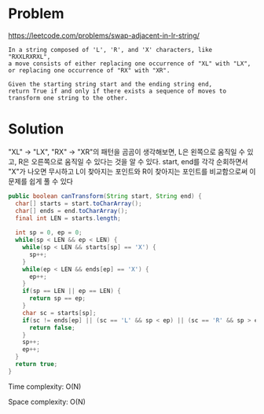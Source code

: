 # Problem
https://leetcode.com/problems/swap-adjacent-in-lr-string/
```
In a string composed of 'L', 'R', and 'X' characters, like "RXXLRXRXL", 
a move consists of either replacing one occurrence of "XL" with "LX", 
or replacing one occurrence of "RX" with "XR". 

Given the starting string start and the ending string end, 
return True if and only if there exists a sequence of moves to transform one string to the other.
```

# Solution
"XL" -> "LX", "RX" -> "XR"의 패턴을 곰곰이 생각해보면, L은 왼쪽으로 움직일 수 있고, R은 오른쪽으로 움직일 수 있다는 것을 알 수 있다.
start, end를 각각 순회하면서 "X"가 나오면 무시하고 L이 찾아지는 포인트와 R이 찾아지는 포인트를 비교함으로써 이 문제를 쉽게 풀 수 있다

```java
public boolean canTransform(String start, String end) {
  char[] starts = start.toCharArray();
  char[] ends = end.toCharArray();
  final int LEN = starts.length;
  
  int sp = 0, ep = 0;
  while(sp < LEN && ep < LEN) {
    while(sp < LEN && starts[sp] == 'X') {
      sp++;
    }
    while(ep < LEN && ends[ep] == 'X') {
      ep++;
    }
    if(sp == LEN || ep == LEN) {
      return sp == ep;
    }
    char sc = starts[sp];
    if(sc != ends[ep] || (sc == 'L' && sp < ep) || (sc == 'R' && sp > ep)) {
      return false;
    }
    sp++;
    ep++;
  }
  return true;
}
```

Time complexity: O(N)

Space complexity: O(N)
